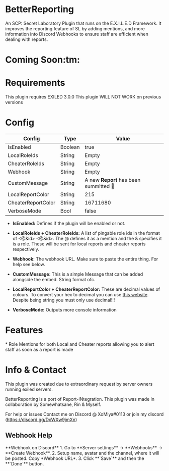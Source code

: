 # BetterReporting
An SCP: Secret Laboratory Plugin that runs on the E.X.I.L.E.D Framework. It improves the reporting feature of SL by adding mentions, and more information into Discord Webhooks to ensure staff are efficient when dealing with reports.

<h1>Coming Soon:tm:</h1>

<h1>Requirements</h1>
This plugin requires EXILED 3.0.0 
This plugin WILL NOT WORK on previous versions
<h1>Config</h1>

| Config  | Type | Value |
| ------------- | ------------- | ------------- |
| IsEnabled  | Boolean  | true  |
| LocalRoleIds  | String  | Empty  |
| CheaterRoleIds  | String  | Empty  |
| Webhook  | String  | Empty  |
| CustomMessage  | String  | A new **Report** has been summitted :pencil:  |
| LocalReportColor  | String  | 215  |
| CheaterReportColor  | String | 16711680  |
| VerboseMode  | Bool  | false  |

* **IsEnabled:** Defines if the plugin will be enabled or not.

* **LocalRoleIds + CheaterRoleIds:** A list of pingable role ids in the format of <@&id> <@&id>. The @ defines it as a mention and the & specifies it is a role. These will be sent for local reports and cheater reports respectively.

* **Webhook:** The webhook URL. Make sure to paste the entire thing. For help see below.

* **CustomMessage:** This is a simple Message that can be added alongside the embed. String format ofc.

* **LocalReportColor + CheaterReportColor:** These are decimal values of colours. To convert your hex to decimal you can use [this website](https://www.mathsisfun.com/hexadecimal-decimal-colors.html "Convert Hexadecimal to decimal"). Despite being string you must only use decimal!!!

* **VerboseMode:** Outputs more console information

<h1>Features</h1>
* Role Mentions for both Local and Cheater reports allowing you to alert staff as soon as a report is made

<h1>Info & Contact</h1>
This plugin was created due to extraordinary request by server owners running exiled servers. 

BetterReporting is a port of Report-INtegration.
This plugin was made in collaboration by Somewhatsane, Rin & Myself. 

For help or issues Contact me on Discord @ XoMiya#0113 or join my discord (https://discord.gg/DxWXw9jmXn)

<h2>Webhook Help</h2>
**Webhook on Discord**
1. Go to **Server settings** -> **Webhooks** -> **Create Webhook**.
2. Setup name, avatar and the channel, where it will be posted. Copy *Webhook URL*.
3. Click **`Save`** and then the **`Done`** button.
